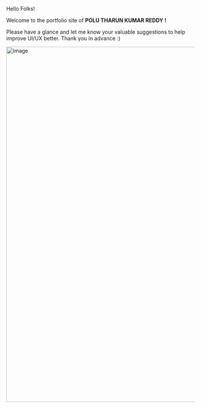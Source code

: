 Hello Folks!

Welcome to the portfolio site of __POLU THARUN KUMAR REDDY !__

Please have a glance and let me know your valuable suggestions to help improve UI/UX better. Thank you in advance :)

<img width="946" alt="image" src="https://user-images.githubusercontent.com/62342666/209676373-7c43e517-5df1-4bfb-b48e-167c3b89f431.png">

